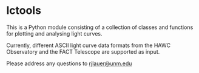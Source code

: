# lctools

This is a Python module consisting of a collection of classes and functions
for plotting and analysing light curves.

Currently, different ASCII light curve data formats from the HAWC Observatory
and the FACT Telescope are supported as input.

Please address any questions to rjlauer@unm.edu
